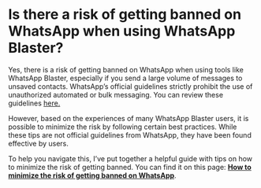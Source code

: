 # Is there a risk of getting banned on WhatsApp when using WhatsApp Blaster?

Yes, there is a risk of getting banned on WhatsApp when using tools like WhatsApp Blaster, especially if you send a large volume of messages to unsaved contacts. WhatsApp’s official guidelines strictly prohibit the use of unauthorized automated or bulk messaging. You can review these guidelines [here.](https://faq.whatsapp.com/general/security-and-privacy/unauthorized-use-of-automated-or-bulk-messaging-on-whatsapp/?lang=en)

However, based on the experiences of many WhatsApp Blaster users, it is possible to minimize the risk by following certain best practices. While these tips are not official guidelines from WhatsApp, they have been found effective by users.

To help you navigate this, I’ve put together a helpful guide with tips on how to minimize the risk of getting banned. You can find it on this page: [**How to minimize the risk of getting banned on WhatsApp**](../guides/how-to-minimize-the-risk-of-getting-banned-on-whatsapp.md).

